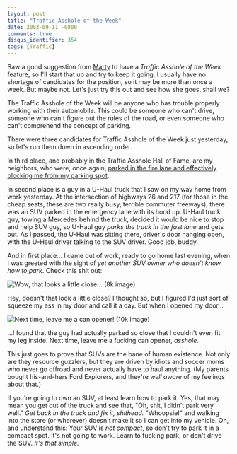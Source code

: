 ```yaml
---
layout: post
title: "Traffic Asshole of the Week"
date: 2003-09-11 -0800
comments: true
disqus_identifier: 354
tags: [Traffic]
---
```

Saw a good suggestion from [Marty](http://www.mildperil.net/blog/) to
have a *Traffic Asshole of the Week* feature, so I'll start that up and
try to keep it going. I usually have no shortage of candidates for the
position, so it may be more than once a week. But maybe not. Let's just
try this out and see how she goes, shall we?
 
 The Traffic Asshole of the Week will be anyone who has trouble properly
working with their automobile. This could be someone who can't drive,
someone who can't figure out the rules of the road, or even someone who
can't comprehend the concept of parking.
 
 There were three candidates for Traffic Asshole of the Week just
yesterday, so let's run them down in ascending order.
 
 In third place, and probably in the Traffic Asshole Hall of Fame, are
my neighbors, who were, once again, [parked in the fire lane and
effectively blocking me from my parking
spot](/archive/2003/08/25/parking-in-the-fire-lane.aspx).
 
 In second place is a guy in a U-Haul truck that I saw on my way home
from work yesterday. At the intersection of highways 26 and 217 (for
those in the cheap seats, these are two really busy, terrible commuter
freeways), there was an SUV parked in the emergency lane with its hood
up. U-Haul truck guy, towing a Mercedes behind the truck, decided it
would be nice to stop and help SUV guy, so U-Haul guy *parks the truck
in the fast lane* and gets out. As I passed, the U-Haul was sitting
there, driver's door hanging open, with the U-Haul driver talking to the
SUV driver. Good job, buddy.
 
 And in first place... I came out of work, ready to go home last
evening, when I was greeted with the sight of *yet another SUV owner who
doesn't know how to park*. Check this shit out:
 
 ![Wow, that looks a little close... (8k
image)](https://hyqi8g.blu.livefilestore.com/y2prnNFIjtfTM-HoICM24i-dIVi0NUfobSlTD06MSq_fuqmnmCy2UGvCG5dMh1GaAs0PLu_CTsZ7_xDCMP-zlWdvIkIBblBJMgnLAgdJku3OaI/20030911closepark1.jpg?psid=1)
 
 Hey, doesn't that look a little close? I thought so, but I figured I'd
just sort of squeeze my ass in my door and call it a day. But when I
opened my door...
 
 ![Next time, leave me a can opener! (10k
image)](https://hyqi8g.blu.livefilestore.com/y2pgeVksS963HmlEeXXGfT0LMXCyXe9_xe80k5Pbjg4LVJjDuIdbK9r_3UqbB7yg3Nbj-U-6NoUppuu1KGzoBWIlcJ-LFZWvJPh-ySTe4nRsog/20030911closepark2.jpg?psid=1)
 
 ...I found that the guy had actually parked so close that I couldn't
even fit my leg inside. Next time, leave me a fucking can opener,
*asshole*.
 
 This just goes to prove that SUVs are the bane of human existence. Not
only are they resource guzzlers, but they are driven by idiots and
soccer moms who never go offroad and never actually have to haul
anything. (My parents bought his-and-hers Ford Explorers, and they're
*well aware* of my feelings about that.)
 
 If you're going to own an SUV, at least learn how to park it. Yes, that
may mean you get out of the truck and see that, "Oh, shit, I didn't park
very well." *Get back in the truck and fix it, shithead.* "Whoopsie!"
and walking into the store (or wherever) doesn't make it so I can get
into my vehicle. Oh, and understand this: Your SUV is *not compact*, so
don't try to park it in a compact spot. It's not going to work. Learn to
fucking park, or don't drive the SUV. *It's that simple.*
